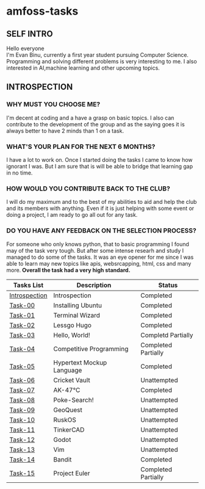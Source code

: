 # amfoss-tasks

## SELF INTRO
Hello everyone<br>
I'm Evan Binu, currently a first year student pursuing Computer Science. Programming and solving different problems is very interesting to me. I also interested in AI,machine learning and other upcoming topics.

## INTROSPECTION
### WHY MUST YOU CHOOSE ME?
I'm decent at coding and a have a grasp on basic topics. I also can contribute to the development of the group and as the saying goes it is always better to have 2 minds than 1 on a task.
### WHAT'S YOUR PLAN FOR THE NEXT 6 MONTHS?
I have a lot to work on. Once I started doing the tasks I came to know how ignorant I was. But I am sure that is will be able to bridge that learning gap in no time.
### HOW WOULD YOU CONTRIBUTE BACK TO THE CLUB?
I will do my maximum and to the best of my abilities to aid and help the club and its members with anything. Even if it is just helping with some event or doing a project, I am ready to go all out for any task.
### DO YOU HAVE ANY FEEDBACK ON THE SELECTION PROCESS?
For someone who only knows python, that to basic programming I found may of the task very tough. But after some intense researh and study I managed to do some of the tasks. It was an eye opener for me since I was able to learn may new topics like apis, websrcapping, html, css and many more.<b>
Overall the task had a very high standard.

**Tasks List**|**Description**|**Status**
--------------|---------------|---------------
[Introspection](https://github.com/TheHuntsman4/amfoss-tasks/tree/main/introspection)|Introspection|Completed
[Task-00](https://github.com/TheHuntsman4/amfoss-tasks/tree/main/task-00)|Installing Ubuntu|Completed
[Task-01](https://github.com/RuijerdSuperdia/amfoss_Tasks/tree/main/task01/codes)|Terminal Wizard|Completed
[Task-02](https://github.com/RuijerdSuperdia/amfoss_Tasks/tree/main/task02)|Lessgo Hugo|Completed
[Task-03](https://github.com/RuijerdSuperdia/amfoss_Tasks/tree/main/task03)|Hello, World!|Completd Partially
[Task-04](https://github.com/TheHuntsman4/amfoss-tasks/tree/main/task-04)|Competitive Programming|Completed Partially
[Task-05](https://github.com/RuijerdSuperdia/amfoss_Tasks/tree/main/task05)|Hypertext Mockup Language|Completed
[Task-06](https://github.com/TheHuntsman4/amfoss-tasks/tree/main/task-06)|Cricket Vault|Unattempted
[Task-07](https://github.com/TheHuntsman4/amfoss-tasks/blob/main/task-07/readme.md)|AK-47℃|Completed
[Task-08](https://github.com/TheHuntsman4/amfoss-tasks/tree/main/task-08)|Poke-Search!|Unattempted
[Task-09](https://github.com/TheHuntsman4/amfoss-tasks/tree/main/task-09)|GeoQuest|Unattempted
[Task-10](https://github.com/TheHuntsman4/amfoss-tasks/tree/main/task-10)|RuskOS|Unattempted
[Task-11](https://github.com/TheHuntsman4/amfoss-tasks/tree/main/task-11)|TinkerCAD|Unattempted
[Task-12](https://github.com/TheHuntsman4/amfoss-tasks/tree/main/task-12)|Godot|Unattempted
[Task-13](https://github.com/TheHuntsman4/amfoss-tasks/tree/main/task-13)|Vim|Unattempted
[Task-14](https://github.com/TheHuntsman4/amfoss-tasks/tree/main/task-14)|Bandit|Completed
[Task-15](https://github.com/TheHuntsman4/amfoss-tasks/tree/main/task-15)|Project Euler|Completed Partially

